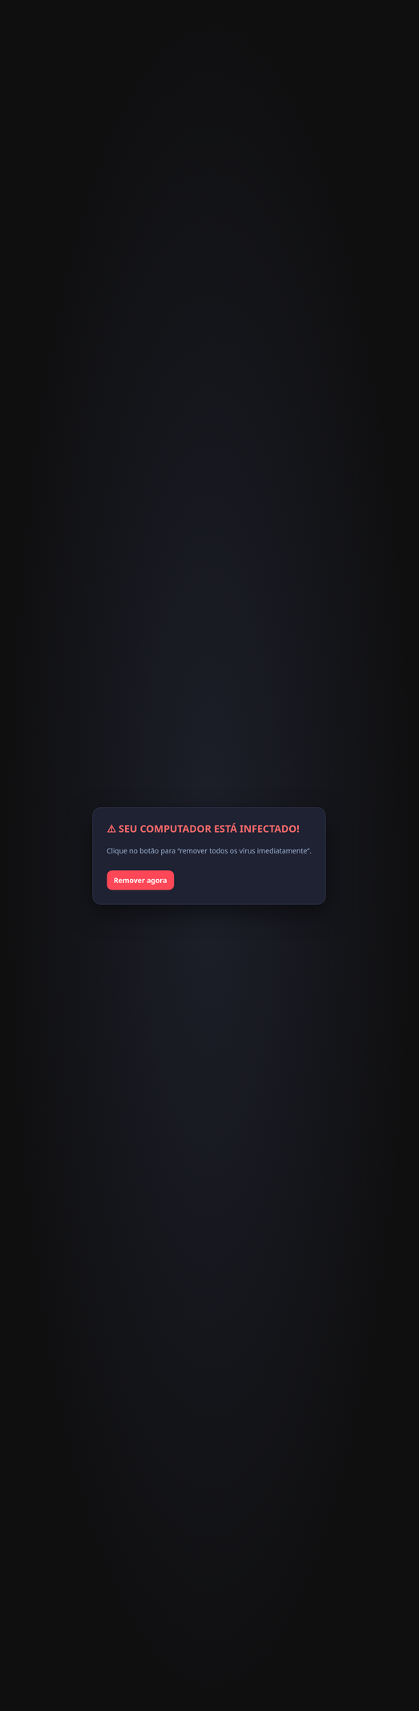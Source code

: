 # 🔹 O que é Malware?

**Malware** vem do termo *"Malicious Software"* (software malicioso).  
👉 É qualquer programa, código ou arquivo criado com o objetivo de **danificar sistemas, roubar informações, comprometer a privacidade, extorquir valores ou causar indisponibilidade de serviços**.  

Ele se diferencia de softwares legítimos porque é intencionalmente projetado para causar prejuízo ou obter vantagem ilícita sobre o usuário ou a organização.  

---

## 🔸 Características principais
- **Intenção maliciosa:** diferente de um bug acidental, o malware é programado para causar dano ou exploração.  
- **Diversas formas:** pode vir em arquivos, scripts, macros, executáveis, até mesmo embutido em hardware ou firmware.  
- **Meios de propagação:** redes sociais, anexos de e-mail, links maliciosos, vulnerabilidades em softwares, dispositivos USB, aplicativos falsos, entre outros.  
- **Efeitos comuns:** roubo de dados, espionagem, lentidão do sistema, perda de arquivos, instalação de backdoors, sequestro de dados (ransomware).  

---

## 🔸 Objetivos do Malware
- **Financeiros:** fraudes bancárias, ransomware, mineração de criptomoedas.  
- **Espionagem:** coleta de dados pessoais, corporativos ou governamentais.  
- **Sabotagem:** derrubar sistemas críticos ou causar indisponibilidade.  
- **Controle:** transformar máquinas em bots para redes de ataques coordenados (botnets).  
- **Engenharia social:** manipular o usuário para instalar softwares falsos ou liberar acesso.  

---

## 🔸 Exemplos práticos de infecção
- Um e-mail com anexo “nota fiscal” que, ao ser aberto, instala um trojan.  
- Um site comprometido que força o download de spyware.  
- Um pen drive infectado que instala um worm automaticamente.  
- Um aplicativo falso na loja de apps que funciona como adware ou keylogger.  

👉 **Em resumo:** todo vírus é um malware, mas nem todo malware é um vírus.  
O termo **malware** é o “guarda-chuva” que engloba **vírus, worms, trojans, ransomware, spyware, adware, rootkits, keyloggers, backdoors**, entre outros.  

---

# 🔹 Malware e suas Categorias

## Vírus
- **O que é/como funciona:** precisa de um hospedeiro (arquivo, setor de boot, macro) para se replicar. Variantes: *file infector*, *macro vírus*, *boot sector*, *polimórfico/metamórfico*.  
- **Vetores comuns:** anexos de e-mail com macros, cracks, mídias removíveis com *autorun*.  
- **IoCs:** arquivos alterados, macros inesperadas, chaves de inicialização suspeitas.  
- **Mitigação/Resposta:** desabilitar macros, antivírus com heurística, varredura em *Safe Mode*, backups limpos.  

## Worms
- **O que é/como funciona:** se auto-propaga explorando falhas de rede, sem interação do usuário.  
- **Vetores comuns:** serviços expostos (SMB/RDP/HTTP), IoT desatualizada.  
- **IoCs:** tráfego de rede anormal, conexões suspeitas, processos em massa.  
- **Mitigação/Resposta:** patching rápido, segmentação de rede, firewalls restritivos.  

## Trojan (Cavalo de Troia)
- **O que é/como funciona:** disfarçado de software legítimo, instala payload malicioso (RAT, ladrão de senhas).  
- **Vetores comuns:** phishing, cracks, malvertising.  
- **IoCs:** processos estranhos conectando-se a domínios C2, serviços/tarefas inesperados.  
- **Mitigação/Resposta:** privilégios mínimos, bloqueio de software não assinado, EDR com detecção de beaconing.  

## Spyware
- **O que é/como funciona:** coleta informações sem consentimento (histórico, senhas, localização).  
- **Vetores comuns:** anexos maliciosos, extensões de navegador, bundles de freeware.  
- **IoCs:** extensões suspeitas, tráfego para pastebins, certificados raiz novos.  
- **Mitigação/Resposta:** bloqueio de extensões, uso de cofres de senha, inspeção TLS.  

## Adware
- **O que é/como funciona:** injeta propagandas, altera mecanismos de busca e pode abrir porta para outros malwares.  
- **Vetores comuns:** instaladores “free”, sites de *warez*.  
- **IoCs:** pop-ups fora do comum, redirecionamentos, serviços estranhos.  
- **Mitigação/Resposta:** restauração de navegador, bloqueio de *bundlers*, varredura antimalware.  

## Rootkits
- **O que é/como funciona:** ocultam processos/arquivos, garantindo persistência e evasão.  
- **Vetores comuns:** exploração de kernel, drivers comprometidos, boot adulterado.  
- **IoCs:** divergência em logs, Secure Boot desativado, drivers suspeitos.  
- **Mitigação/Resposta:** Secure Boot, EDR com integridade, reinstalação limpa.  

## Keyloggers
- **O que é/como funciona:** capturam teclas e formulários. Podem ser software ou hardware.  
- **Vetores comuns:** trojans, phishing, dispositivos USB adulterados.  
- **IoCs:** DLLs injetadas, tráfego leve e constante para C2.  
- **Mitigação/Resposta:** MFA, navegadores isolados, inspeção física.  

## Backdoors
- **O que é/como funciona:** criam acessos ocultos para invasores (usuários furtivos, web shells, chaves SSH).  
- **Vetores comuns:** falhas de configuração, pós-exploração, supply chain.  
- **IoCs:** contas novas, chaves SSH desconhecidas, web shells em diretórios *web*.  
- **Mitigação/Resposta:** auditoria contínua, rotação de credenciais, WAF, monitoramento de integridade.  

---

# 🔹 Ransomware

## 📌 Definição
Ransomware é um tipo de malware de extorsão que **sequestra dados** via criptografia e exige **pagamento de resgate** (geralmente em criptomoedas).  

## 📌 Propagação
- Phishing com links/arquivos maliciosos.  
- Documentos com macros.  
- Exploração de vulnerabilidades (RDP/SMB).  
- Downloads infectados.  
- Movimento lateral na rede.  

## 📌 Impactos
- Indisponibilidade de dados.  
- Paralisação de operações.  
- Perdas financeiras e multas.  
- Danos à reputação.  
- Vazamento de dados (*double extortion*).  

## 📌 Tipos
1. **Crypto-Ransomware:** criptografa arquivos (ex.: WannaCry).  
2. **Locker Ransomware:** bloqueia a tela, sem criptografar arquivos.  
3. **Scareware:** assusta com mensagens falsas.  
4. **Doxware/Leakware:** ameaça divulgar dados roubados.  
5. **Ransomware-as-a-Service (RaaS):** modelo de negócio alugado a criminosos.  
6. **Mobile Ransomware:** afeta smartphones, bloqueando PIN ou criptografando arquivos.  

## 📌 Exemplos Famosos
- WannaCry, Petya/NotPetya, Locky, Ryuk.  

---

# 🔹 Outros Tipos de Ameaças

## 1. Botnets
- **O que são:** redes de dispositivos infectados controlados remotamente (zumbis).  
- **Objetivos:** DDoS, spam, distribuição de malware, mineração.  
- **Exemplos:** Mirai, Zeus.  
- **Defesa:** atualização de IoT, troca de senhas padrão, monitoramento de tráfego.  

## 2. Scareware
- **O que é:** simula alertas falsos de vírus para forçar compra de softwares inúteis.  
- **Exemplo:** pop-ups de “seu PC está infectado!”.  
- **Defesa:** antivírus legítimo, não clicar em links suspeitos.  

## 3. Cryptojacking
- **O que é:** usa CPU/GPU da vítima para minerar criptomoedas.  
- **Formas:** malware local ou scripts em sites.  
- **Defesa:** bloqueadores de mineração, monitoramento de performance.  

## 4. Fileless Malware
- **O que é:** atua somente na memória, sem gravar arquivos no disco.  
- **Exemplo:** scripts PowerShell/WMI maliciosos.  
- **Defesa:** EDR, bloqueio de macros, princípio do menor privilégio.  

---

# 🔹 Tipos de Ataques em Segurança

## 1. Phishing
- E-mails/mensagens falsas simulando instituições.  
- **Objetivo:** roubo de credenciais.  
- **Defesa:** conscientização, MFA, filtros.  

## 2. Spear Phishing
- Phishing direcionado a vítimas específicas.  
- **Exemplo:** setor de RH.  
- **Defesa:** checagem fora do canal digital.  

## 3. Whaling
- Focado em executivos e alta gestão.  
- **Exemplo:** fraudes CEO fraud.  
- **Defesa:** dupla checagem em transferências.  

## 4. Engenharia Social
- Manipulação psicológica para obter informações.  
- **Exemplo:** ligação se passando por suporte.  

## 5. Ataques de Senha
- **Brute Force, Dictionary, Credential Stuffing.**  
- **Defesa:** senhas fortes, MFA, limitação de tentativas.  

## 6. Ataques de Rede
- **Sniffing, Spoofing, Man-in-the-Middle.**  
- **Defesa:** criptografia (HTTPS, VPN), IDS/IPS.  

## 7. DoS/DDoS
- Sobrecarga para indisponibilizar serviços.  
- **Exemplo:** Mirai.  
- **Defesa:** mitigação em nuvem, balanceadores.  

## 8. Exploração de Vulnerabilidades
- **Exemplo:** SMBv1 no WannaCry.  
- **Defesa:** patching, pentests.  

## 9. SQL Injection e XSS
- **SQLi:** manipulação de banco de dados.  
- **XSS:** injeção de scripts em sites.  
- **Defesa:** validação de entrada, WAF.  

## 10. Zero-Day
- Exploração de falha ainda desconhecida.  
- **Defesa:** monitoramento comportamental, bug bounty.  

---

# 🔹 Boas Práticas de Defesa

## 1. Atualizações e patches regulares
- **Por que:** fecham falhas conhecidas.  
- **Exemplo:** falha explorada pelo WannaCry.  

## 2. Uso de antivírus e antimalware
- **Por que:** detectam malwares conhecidos.  
- **Complemento:** EDR/XDR para análise em tempo real.  

## 3. Backup frequente dos dados críticos
- **Regra 3-2-1:** 3 cópias, 2 mídias, 1 offsite.  
- **Exemplo:** hospitais recuperados após ransomware.  

## 4. Autenticação multifator (MFA)
- **Protege mesmo com senha vazada.**  
- **Exemplo:** reduzir credential stuffing.  

## 5. Monitoramento contínuo e resposta a incidentes
- **Ferramentas:** SIEM, SOC/CSIRT, playbooks de resposta.  
- **Exemplo:** detectar tráfego anormal para C2.  

## 6. Treinamento de usuários
- **Por que:** humanos são elo fraco.  
- **Exemplo:** simulação de phishing reduz chance de ataques em 70%.  

👉 **Defesa em profundidade:** camadas de segurança combinando **tecnologia, processos e pessoas**.  

-------

1) Phishing (didático e inofensivo)

O que mostra: como uma página falsa poderia enganar alguém — sem coletar dados, sem rede, e com aviso educativo claro.

Salve como phishing_demo.html e abra no navegador.

<!doctype html>
<html lang="pt-BR">
<head>
  <meta charset="utf-8" />
  <title>[DEMO DIDÁTICA] Phishing</title>
  <meta name="viewport" content="width=device-width, initial-scale=1" />
  <style>
    body{font-family:system-ui,Segoe UI,Roboto,Arial,sans-serif;display:grid;place-items:center;min-height:100dvh;background:#0b1220;color:#e7eaf3}
    .card{background:#141b2d;border:1px solid #26324a;border-radius:16px;padding:28px;max-width:360px;width:100%;box-shadow:0 8px 30px rgba(0,0,0,.35)}
    h1{margin:0 0 6px;font-size:1.25rem}
    p.badge{margin:0 0 16px;color:#9fb1d1}
    label{display:block;margin:12px 0 6px}
    input{width:100%;padding:10px 12px;border:1px solid #2f3d5a;border-radius:10px;background:#0f1626;color:#e7eaf3}
    button{margin-top:16px;width:100%;padding:10px 12px;border:0;border-radius:10px;background:#4f7cff;color:#fff;font-weight:600;cursor:pointer}
    .edu{margin-top:18px;font-size:.9rem;color:#9fb1d1}
    .banner{position:fixed;inset:12px auto auto 12px;background:#ffbe0b;color:#1a1a1a;padding:6px 10px;border-radius:8px;font-weight:700}
  </style>
</head>
<body>
  <div class="banner">DEMONSTRAÇÃO DIDÁTICA — NÃO USE CREDENCIAIS REAIS</div>
  <div class="card" role="region" aria-label="Formulário de demonstração">
    <h1>Entre na sua conta</h1>
    <p class="badge">*Exemplo educacional de página falsa*</p>

    <form id="demo-form" autocomplete="off">
      <label for="email">E-mail</label>
      <input id="email" type="email" placeholder="voce@exemplo.com" required />
      <label for="pwd">Senha</label>
      <input id="pwd" type="password" placeholder="••••••••" required />
      <button type="submit">Entrar</button>
    </form>

    <div class="edu" id="edu" hidden></div>
  </div>

  <script>
    document.getElementById('demo-form').addEventListener('submit', (e) => {
      e.preventDefault();
      // NÃO coleta, NÃO envia, só educa:
      const msg = `
⚠️ ESTA É UMA SIMULAÇÃO DE PHISHING.
Nunca insira credenciais em páginas suspeitas.
Verifique o endereço (URL/HTTPS), ortografia e remetente.
Habilite MFA sempre que possível.`;
      alert(msg);
      const edu = document.getElementById('edu');
      edu.hidden = false;
      edu.textContent = "Dica: verifique a URL, cadeado HTTPS e suspeite de urgências/ameaças no texto.";
      (e.target).reset();
    });
  </script>
</body>
</html>

2) Adware (inofensivo — só “irritante”)

O que mostra: pop-ups/banners invasivos dentro da própria página (sem persistência, sem instalar nada).

Salve como adware_demo.html.

<!doctype html>
<html lang="pt-BR">
<head>
  <meta charset="utf-8" />
  <title>[DEMO DIDÁTICA] Adware</title>
  <meta name="viewport" content="width=device-width, initial-scale=1" />
  <style>
    :root{--bg:#0e0f13;--fg:#e9ecf1;--muted:#a8b0bf;--accent:#ff4757}
    body{margin:0;background:var(--bg);color:var(--fg);font-family:system-ui,Segoe UI,Roboto,Arial,sans-serif}
    header{padding:20px;border-bottom:1px solid #232631}
    main{padding:24px;max-width:900px;margin:0 auto}
    button{border:0;border-radius:10px;padding:10px 14px;font-weight:600;cursor:pointer}
    .row{display:flex;gap:12px;flex-wrap:wrap}
    .banner{position:fixed;left:12px;bottom:12px;background:#ffeaa7;color:#111;padding:10px 14px;border-radius:10px;box-shadow:0 10px 30px rgba(0,0,0,.4)}
    .ad{position:fixed;background:#1b1e2a;border:1px solid #30364a;color:#e9ecf1;border-radius:14px;box-shadow:0 16px 42px rgba(0,0,0,.5);width:280px;padding:14px}
    .ad h3{margin:0 0 6px}
    .muted{color:var(--muted)}
    .close{float:right;background:var(--accent);color:#fff;border-radius:8px;padding:4px 8px}
  </style>
</head>
<body>
  <header>
    <h1>DEMO: Comportamento “Adware” (inofensivo)</h1>
    <p class="muted">Gera banners irritantes e overlays — <strong>apenas nesta página</strong>.</p>
  </header>

  <main>
    <div class="row">
      <button id="spawn">Gerar anúncio</button>
      <button id="spawnMany">Gerar vários</button>
      <button id="clearAll">Remover todos</button>
      <button id="toggleHome">Alterar “página inicial” (falso)</button>
    </div>
    <p style="margin-top:18px;color:var(--muted)">Isto é apenas uma simulação didática — não altera configurações reais.</p>
  </main>

  <div class="banner" id="banner" hidden>
    “Sua página inicial foi alterada!” (mentira típica de adware) — <button id="undo">Desfazer</button>
  </div>

  <script>
    let count = 0;
    function createAd(x=20,y=80){
      const ad = document.createElement('div');
      ad.className = 'ad';
      ad.style.left = (x + Math.random()*40) + 'px';
      ad.style.top  = (y + Math.random()*40) + 'px';
      ad.style.zIndex = 1000 + count++;
      ad.innerHTML = `
        <button class="close" aria-label="Fechar">x</button>
        <h3>Promoção Imperdível!</h3>
        <p class="muted">Clique aqui! Clique aqui! Clique aqui!</p>
      `;
      ad.querySelector('.close').onclick = () => ad.remove();
      ad.onmousedown = (e) => { // arrastar
        const dx = e.clientX - ad.offsetLeft;
        const dy = e.clientY - ad.offsetTop;
        function move(ev){ad.style.left=(ev.clientX-dx)+'px';ad.style.top=(ev.clientY-dy)+'px';}
        function up(){window.removeEventListener('mousemove',move);window.removeEventListener('mouseup',up);}
        window.addEventListener('mousemove',move);window.addEventListener('mouseup',up);
      };
      document.body.appendChild(ad);
    }
    document.getElementById('spawn').onclick = ()=> createAd(40,120);
    document.getElementById('spawnMany').onclick = ()=> { for(let i=0;i<4;i++) createAd(60+i*40,140+i*30); };
    document.getElementById('clearAll').onclick = ()=> document.querySelectorAll('.ad').forEach(e=>e.remove());
    document.getElementById('toggleHome').onclick = ()=> document.getElementById('banner').hidden = false;
    document.getElementById('undo').onclick = ()=> document.getElementById('banner').hidden = true;
  </script>
</body>
</html>

3) Scareware (mensagem enganosa, mas educativa)

O que mostra: uma “tela de pânico” que tenta obrigar o clique — no nosso caso, leva a uma explicação.

Salve como scareware_demo.html.

<!doctype html>
<html lang="pt-BR">
<head>
  <meta charset="utf-8" />
  <title>[DEMO DIDÁTICA] Scareware</title>
  <meta name="viewport" content="width=device-width, initial-scale=1" />
  <style>
    body{margin:0;background:#0f0f10;color:#e9ecef;font-family:system-ui,Segoe UI,Roboto,Arial,sans-serif}
    .full{position:fixed;inset:0;display:grid;place-items:center;background:radial-gradient(ellipse at center,#1d1f2a 0%,#0f0f10 60%)}
    .panel{max-width:560px;background:#1e2233;border:1px solid #2f3650;padding:28px;border-radius:16px;box-shadow:0 16px 48px rgba(0,0,0,.5)}
    h1{margin:0 0 8px}
    .warn{color:#ff6b6b;font-weight:700}
    .muted{color:#aeb6c8}
    .btn{margin-top:16px;display:inline-block;background:#ff4757;color:#fff;padding:10px 14px;border-radius:10px;font-weight:700;cursor:pointer}
  </style>
</head>
<body>
  <div class="full">
    <div class="panel" role="alertdialog" aria-label="Alerta falso">
      <h1 class="warn">⚠️ SEU COMPUTADOR ESTÁ INFECTADO!</h1>
      <p class="muted">Clique no botão para “remover todos os vírus imediatamente”.</p>
      <div class="btn" id="fix">Remover agora</div>
      <p id="edu" class="muted" style="margin-top:18px;display:none"></p>
    </div>
  </div>

  <script>
    document.getElementById('fix').onclick = () => {
      const edu = document.getElementById('edu');
      edu.style.display = 'block';
      edu.textContent =
        "Isto é uma demonstração de scareware. Dicas: desconfie de urgências, " +
        "erros de gramática, pop-ups agressivos e pedidos de pagamento. Feche a aba e use um antivírus legítimo.";
      alert("DEMO: Nunca pague por 'limpezas' que surgem do nada.");
    };
  </script>
</body>
</html>

7) Cryptojacking (simulação leve, com botão de parar)

O que mostra: como um script pode “comer CPU” — sem minerar e com botão de parar.

Salve como cryptojacking_demo.html.

<!doctype html>
<html lang="pt-BR">
<head>
  <meta charset="utf-8" />
  <title>[DEMO DIDÁTICA] Cryptojacking (simulado)</title>
  <meta name="viewport" content="width=device-width, initial-scale=1" />
  <style>
    body{font-family:system-ui,Segoe UI,Roboto,Arial,sans-serif;background:#0c111b;color:#e7ebf3;display:grid;place-items:center;min-height:100dvh}
    .card{background:#141a2b;border:1px solid #26324a;border-radius:16px;padding:28px;max-width:540px;box-shadow:0 8px 30px rgba(0,0,0,.35)}
    button{border:0;border-radius:10px;padding:10px 14px;font-weight:700;cursor:pointer}
    .start{background:#4f7cff;color:#fff}
    .stop{background:#ff5d5d;color:#fff}
    .muted{color:#9fb1d1}
    progress{width:100%}
  </style>
</head>
<body>
  <div class="card">
    <h1>Simulação de uso excessivo de CPU</h1>
    <p class="muted">Demonstra como scripts maliciosos podem consumir recursos.</p>
    <div style="display:flex;gap:10px;margin:12px 0">
      <button class="start" id="start">Iniciar “mineração” (falsa)</button>
      <button class="stop" id="stop" disabled>Parar</button>
    </div>
    <p>Operações por segundo (estimado): <strong id="ops">0</strong></p>
    <progress id="load" max="100" value="0"></progress>
    <p class="muted" style="margin-top:10px">Use o Gerenciador de Tarefas/Monitor de Atividade para observar a CPU.</p>
  </div>

  <script>
    let running = false, rafId = null;
    function fakeHash(n){
      // Alguma carga CPU: operações matemáticas inúteis
      let x = 0;
      for(let i=0;i<n;i++){ x = (x * 1664525 + 1013904223) >>> 0; }
      return x;
    }
    function loop(){
      if(!running) return;
      const start = performance.now();
      let ops = 0;
      while (performance.now() - start < 200) { // ~200ms de trabalho
        fakeHash(5000); ops++;
      }
      document.getElementById('ops').textContent = String(ops);
      document.getElementById('load').value = Math.min(100, 20 + ops);
      rafId = requestAnimationFrame(loop);
    }
    document.getElementById('start').onclick = () => {
      running = true;
      document.getElementById('start').disabled = true;
      document.getElementById('stop').disabled = false;
      loop();
    };
    document.getElementById('stop').onclick = () => {
      running = false;
      if (rafId) cancelAnimationFrame(rafId);
      document.getElementById('start').disabled = false;
      document.getElementById('stop').disabled = true;
      document.getElementById('ops').textContent = "0";
      document.getElementById('load').value = 0;
    };
  </script>
</body>
</html>

